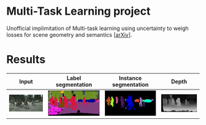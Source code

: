 # Multi-Task Learning project
Unofficial implimitation of Multi-task learning using uncertainty to weigh losses for scene geometry and semantics [[arXiv](https://arxiv.org/abs/1705.07115)].

# Results
|        Input        | Label segmentation  |Instance segmentation|       Depth         |
|:-------------------:|:-------------------:|:-------------------:|:-------------------:|
|<img width="256px" src='inputs/Pedestrian_crossing_0.png'>|<img src='results/resNet_label_instance_disp/label_Pedestrian_crossing_0.png' width="256px">|<img src='results/resNet_label_instance_disp/instance_Pedestrian_crossing_0.png' width="256px">|<img src='results/resNet_label_instance_disp/disp_Pedestrian_crossing_0.png' width="256px">|



